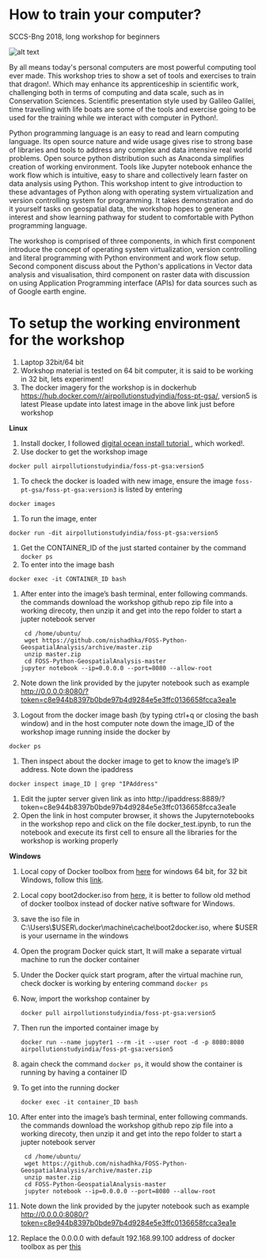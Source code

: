 # How to train your computer?

SCCS-Bng 2018, long workshop for beginners

![alt text](https://raw.githubusercontent.com/nishadhka/howtotrainyourcomputer/master/flayer_httyc.png)

By all means today's personal computers are most powerful computing tool ever made. 
This workshop tries to show a set of tools and exercises to train that dragon!. Which may 
enhance its apprenticeship in scientific work, challenging both in terms of computing and 
data scale, such as in Conservation Sciences. Scientific presentation style used by Galileo Galilei, 
time travelling with life boats are some of the tools and exercise going to be used for the training
while we interact with computer in Python!.

Python programming language is an easy to read and learn computing language. 
Its open source nature and wide usage gives rise to strong base of libraries 
and tools to address any complex and data intensive real world problems. 
Open source python distribution such as Anaconda simplifies creation of working environment. 
Tools like Jupyter notebook enhance the work flow which is intuitive, easy to share and 
collectively learn faster on data analysis using Python. This workshop intent to give 
introduction to these advantages of Python along with operating system virtualization and 
version controlling system for programming. It takes demonstration and do it yourself tasks 
on geospatial data, the workshop hopes to generate interest and show learning pathway for 
student to comfortable with Python programming language.

The workshop is comprised of three components, in which first component introduce the concept 
of operating system virtualization, version controlling and literal programming with Python environment 
and work flow setup. Second component discuss about the Python's applications in Vector data analysis 
and visualisation, third component on raster data with discussion on using Application Programming 
interface (APIs) for data sources such as of Google earth engine.

# To setup the working environment for the workshop

1. Laptop 32bit/64 bit
1. Workshop material is tested on 64 bit computer, it is said to be working in 32 bit, lets experiment!
1. The docker imagery for the workshop is in dockerhub https://hub.docker.com/r/airpollutionstudyindia/foss-pt-gsa/, version5 is latest
Please update into latest image in the above link just before workshop

**Linux**

1. Install docker, I followed [digital ocean install tutorial ](https://www.digitalocean.com/community/tutorials/how-to-install-and-use-docker-on-ubuntu-18-04),  which worked!.
1. Use docker to get the workshop image
```   
docker pull airpollutionstudyindia/foss-pt-gsa:version5
```
1. To check the docker is loaded with new image, ensure the image ```foss-pt-gsa/foss-pt-gsa:version3``` is listed by entering
```
docker images
```
1. To run the image, enter
```
docker run -dit airpollutionstudyindia/foss-pt-gsa:version5
```
1. Get the CONTAINER_ID of the just started container by the command ```docker ps```
1. To enter into the image bash
```
docker exec -it CONTAINER_ID bash
```
1. After enter into the image’s bash terminal, enter following commands. the commands download the workshop github repo zip file into a working direcoty, then unzip it and get into the repo folder to start a jupter notebook server 

        cd /home/ubuntu/  
        wget https://github.com/nishadhka/FOSS-Python-GeospatialAnalysis/archive/master.zip
        unzip master.zip
        cd FOSS-Python-GeospatialAnalysis-master
       jupyter notebook --ip=0.0.0.0 --port=8080 --allow-root
      
1. Note down the link provided by the jupyter notebook such as example http://0.0.0.0:8080/?token=c8e944b8397b0bde97b4d9284e5e3ffc0136658fcca3ea1e
1. Logout from the docker image bash (by typing ctrl+q or closing the bash window) and in the host computer note down the image_ID of the workshop image running inside the docker by
```
docker ps
```
1. Then inspect about the docker image to get to know the image’s IP address. Note down the ipaddress
```
docker inspect image_ID | grep "IPAddress"
```
1. Edit the jupter server given link as into http://ipaddress:8889/?token=c8e944b8397b0bde97b4d9284e5e3ffc0136658fcca3ea1e
1. Open the link in host computer browser, it shows the Jupyternotebooks in the workshop repo and click on the file docker_test.ipynb, to run the notebook and execute its first cell to ensure all the libraries for the workshop is working properly

**Windows**

1. Local copy of Docker toolbox from [here](https://docs.docker.com/toolbox/toolbox_install_windows/) for windows 64 bit, for 32 bit Windows, follow this [link](https://medium.com/@chrispatten/installing-and-running-docker-on-32-bit-windows-d18b95ee1fc3).
1. Local copy boot2docker.iso from [here](https://github.com/boot2docker/boot2docker/releases/download/v18.06.1-ce/boot2docker.iso), it is better to follow old method of docker toolbox instead of docker native software for Windows.
1. save the iso file in C:\Users\\$USER\\.docker\machine\cache\boot2docker.iso, where $USER is your username in the windows
2. Open the program Docker quick start, It will make a separate virtual machine to run the docker container
3. Under the Docker quick start program, after the virtual machine run, check docker is working by entering command ```docker ps```
4. Now, import the workshop container by
	```
	docker pull airpollutionstudyindia/foss-pt-gsa:version5
	```
5. Then run the imported container image by 
	```
	docker run --name jupyter1 --rm -it --user root -d -p 8080:8080 airpollutionstudyindia/foss-pt-gsa:version5
	```
6. again check the command ```docker ps```, it would show the container is running by having a container ID
7. To get into the running docker
	```
	docker exec -it container_ID bash
	```
1. After enter into the image’s bash terminal, enter following commands. the commands download the workshop github repo zip file into a working direcoty, then unzip it and get into the repo folder to start a jupter notebook server 

        cd /home/ubuntu/  
        wget https://github.com/nishadhka/FOSS-Python-GeospatialAnalysis/archive/master.zip
        unzip master.zip
        cd FOSS-Python-GeospatialAnalysis-master
        jupyter notebook --ip=0.0.0.0 --port=8080 --allow-root
      
1. Note down the link provided by the jupyter notebook such as example http://0.0.0.0:8080/?token=c8e944b8397b0bde97b4d9284e5e3ffc0136658fcca3ea1e
1. Replace the 0.0.0.0 with default 192.168.99.100 address of docker toolbox as per [this](https://stackoverflow.com/questions/42866013/docker-toolbox-localhost-not-working)

 
